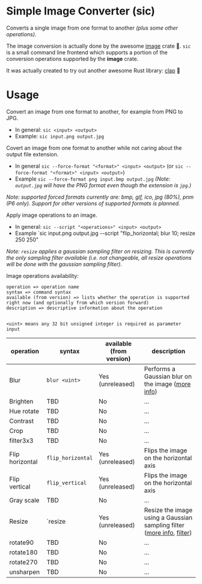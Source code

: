# Simple Image Converter (sic)
Converts a single image from one format to another _(plus some other operations)_.

The image conversion is actually done by the awesome [image](https://crates.io/crates/image) crate  :balloon:.
`sic` is a small command line frontend which supports a portion of the conversion operations supported by the __image__ crate.

It was actually created to try out another awesome Rust library:  [clap](https://crates.io/crates/clap) :tada:

# Usage

Convert an image from one format to another, for example from PNG to JPG.
* In general: `sic <input> <output>`
* Example: `sic input.png output.jpg`

Covert an image from one format to another while not caring about the output file extension.
* In general `sic --force-format "<format>" <input> <output>` (or  `sic --force-format "<format>" <input> <output>`)
* Example `sic --force-format png input.bmp output.jpg` _(Note: `output.jpg` will have the PNG format even though the extension is `jpg`.)_

_Note: supported forced formats currently are: bmp, gif, ico, jpg (80%), pnm (P6 only). Support for other versions of supported formats is planned._

Apply image operations to an image.
* In general: `sic --script "<operations>" <input> <output> `
* Example `sic input.png output.jpg --script "flip_horizontal; blur 10; resize 250 250"

_Note: `resize` applies a gaussian sampling filter on resizing. This is currently the only sampling filter available (i.e. not changeable, all resize operations will be done with the gaussian sampling filter)._

Image operations availability:

```
operation => operation name
syntax => command syntax
available (from version) => lists whether the operation is supported right now (and optionally from which version forward)
description => descriptive information about the operation


<uint> means any 32 bit unsigned integer is required as parameter input
```

|operation|syntax|available (from version)|description|
|---|---|---|---|
|Blur               | `blur <uint>`         | Yes (unreleased) | Performs a Gaussian blur on the image ([more info](https://docs.rs/image/0.19.0/image/imageops/fn.blur.html)) |
|Brighten           | TBD                   | No               | ... |
|Hue rotate         | TBD                   | No               | ... |
|Contrast           | TBD                   | No               | ... |
|Crop               | TBD                   | No               | ... |
|filter3x3          | TBD                   | No               | ... |
|Flip horizontal    | `flip_horizontal`     | Yes (unreleased) | Flips the image on the horizontal axis |
|Flip vertical      | `flip_vertical`       | Yes (unreleased) | Flips the image on the horizontal axis |
|Gray scale         | TBD                   | No               | ... |
|Resize             | `resize <uint> <uint> | Yes (unreleased) | Resize the image using a Gaussian sampling filter ([more info](https://docs.rs/image/0.19.0/image/imageops/fn.resize.html), [filter](https://docs.rs/image/0.19.0/image/enum.FilterType.html#variant.Gaussian)) |
|rotate90           | TBD                   | No               | ... |
|rotate180          | TBD                   | No               | ... |
|rotate270          | TBD                   | No               | ... |
|unsharpen          | TBD                   | No               | ... |
